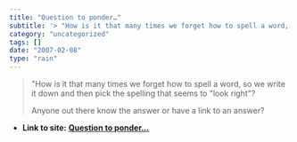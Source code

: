 ```yaml
---
title: "Question to ponder…"
subtitle: '> "How is it that many times we forget how to spell a word, so we write it'
category: "uncategorized"
tags: []
date: "2007-02-08"
type: "rain"
---
```

>
> "How is it that many times we forget how to spell a word, so we write it
> down and then pick the spelling that seems to "look right"?
>
> Anyone out there know the answer or have a link to an answer?


* **Link to site:** **[Question to ponder…](None)**